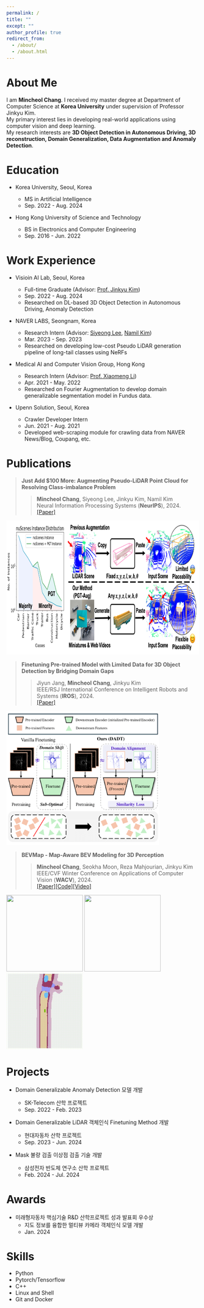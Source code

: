 ```yaml
---
permalink: /
title: ""
except: ""
author_profile: true
redirect_from: 
  - /about/
  - /about.html
---
```

About Me
======
I am **Mincheol Chang**. I received my master degree at Department of Computer Science at **Korea University** under supervision of Professor Jinkyu Kim. <br> 
My primary interest lies in developing real-world applications using computer vision and deep learning.<br>
My research interests are **3D Object Detection in Autonomous Driving, 3D reconstruction, Domain Generalization, Data Augmentation and Anomaly Detection**.

Education
====
* Korea University, Seoul, Korea 
  * MS in Artificial Intelligence 
  * Sep. 2022 - Aug. 2024

* Hong Kong University of Science and Technology
  * BS in Electronics and Computer Engineering
  * Sep. 2016 - Jun. 2022

Work Experience
======

* Visioin AI Lab, Seoul, Korea 
  * Full-time Graduate (Advisor: <a href="https://visionai.korea.ac.kr/">Prof. Jinkyu Kim</a>)
  * Sep. 2022 - Aug. 2024  
  * Researched on DL-based 3D Object Detection in Autonomous Driving, Anomaly Detection 

* NAVER LABS, Seongnam, Korea 
  * Research Intern (Advisor: <a href="https://scholar.google.com/citations?user=iGSaIU0AAAAJ&hl=en&oi=sra">Siyeong Lee</a>, <a href="https://scholar.google.com/citations?user=IYyLBQYAAAAJ&hl=en&oi=sra">Namil Kim</a>)
  * Mar. 2023 - Sep. 2023  
  * Researched on developing low-cost Pseudo LiDAR generation pipeline of long-tail classes using NeRFs

* Medical AI and Computer Vision Group, Hong Kong 
  * Research Intern (Advisor: <a href="https://xmengli.github.io/">Prof. Xiaomeng Li</a>)
  * Apr. 2021 - May. 2022  
  * Researched on Fourier Augmentation to develop domain generalizable segmentation model in Fundus data. 

* Upenn Solution, Seoul, Korea 
  * Crawler Developer Intern 
  * Jun. 2021 - Aug. 2021  
  * Developed web-scraping module for crawling data from NAVER News/Blog, Coupang, etc. 

Publications
======
> <i style='font-style: normal;'>**Just Add $100 More: Augmenting Pseudo-LiDAR Point Cloud for Resolving Class-imbalance Problem**<br></i>
>> <i style='font-style: normal;'>**Mincheol Chang**, Siyeong Lee, Jinkyu Kim, Namil Kim<br></i>
>> <i style='font-style: normal;'>Neural Information Processing Systems (**NeurIPS**), 2024.<br></i>
>> <i style='font-style: normal;'><a href="https://openreview.net/pdf/1811098cec4bd9ae87fb5f0de9ad844cef9e6f81.pdf">[Paper]</a>
<!-- ![hi](../images/teaser.png) -->
<img src= "../images/teaser.png" width = '900px' height = '350px'>

> <i style='font-style: normal;'>**Finetuning Pre-trained Model with Limited Data for 3D Object Detection by Bridging Domain Gaps**<br></i>
>> <i style='font-style: normal;'>Jiyun Jang, **Mincheol Chang**, Jinkyu Kim<br></i>
>> <i style='font-style: normal;'>IEEE/RSJ International Conference on Intelligent Robots and Systems (**IROS**), 2024.<br></i>
>> <i style='font-style: normal;'><a href="https://arxiv.org/abs/2410.01319">[Paper]</a>
<!-- ![hi](../images/dadt.png) -->
<img src= "../images/dadt.png" width = '400px' height = '350px'>

> <i style='font-style: normal;'>**BEVMap - Map-Aware BEV Modeling for 3D Perception**<br></i>
>> <i style='font-style: normal;'>**Mincheol Chang**, Seokha Moon, Reza Mahjourian, Jinkyu Kim<br></i>
>> <i style='font-style: normal;'>IEEE/CVF Winter Conference on Applications of Computer Vision (**WACV**), 2024.<br></i>
>> <i style='font-style: normal;'><a href="https://openaccess.thecvf.com/content/WACV2024/papers/Chang_BEVMap_Map-Aware_BEV_Modeling_for_3D_Perception_WACV_2024_paper.pdf">[Paper]</a><a href="https://github.com/mincheoree/BEVMap">[Code]</a><a href="https://www.youtube.com/watch?v=PLeWBx-J58Q">[Video]</a>

<p float="left">
  <img src= "../images/car.gif" width = '200' height = '200'/>
  <img src= "../images/seg.gif" width = '200' height = '200' />
  <img src= "../images/map.gif" width = "200" height = '200' />
</p>


Projects
======
* Domain Generalizable Anomaly Detection 모델 개발
  * SK-Telecom 산학 프로젝트
  * Sep. 2022 - Feb. 2023 

* Domain Generalizable LiDAR 객체인식 Finetuning Method 개발
  * 현대자동차 산학 프로젝트
  * Sep. 2023 - Jun. 2024

* Mask 불량 검출 이상점 검출 기술 개발
  * 삼성전자 반도체 연구소 산학 프로젝트
  * Feb. 2024 - Jul. 2024
   
Awards
======
* 미래형자동차 핵심기술 R&D 산학프로젝트 성과 발표회 우수상 
  * 지도 정보를 융합한 멀티뷰 카메라 객체인식 모델 개발
  * Jan. 2024

Skills
======
* Python
* Pytorch/Tensorflow
* C++  
* Linux and Shell 
* Git and Docker
